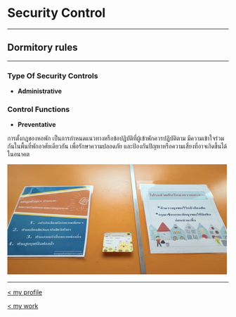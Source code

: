 # Security Control

---

## Dormitory rules

---

### Type Of Security Controls
- **Administrative**

### Control Functions
- **Preventative**


การตั้งกฎของหอพัก เป็นการกำหนดแนวทางหรือข้อปฏิบัติที่ผู้เข้าพักควรปฏิบัติตาม มีความเข้าใจร่วมกันในพื้นที่พักอาศัยเดียวกัน เพื่อรักษาความปลอดภัย และป้องกันปัญหาหรือความเสี่ยงที่อาจเกิดขึ้นได้ในอนาคต

<!-- ![jpg](img/dormitory_rules.jpg) { width="250" height="250" } -->
<img src="img/dormitory_rules.jpg" width="500" height="250">

---

[< my profile](https://wariisara.github.io/)


[< my work](https://wariisara.github.io/mywork)